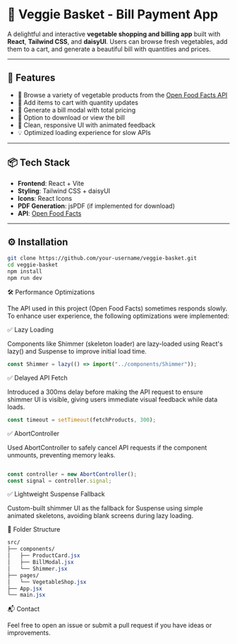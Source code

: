 # 🥕 Veggie Basket - Bill Payment App

A delightful and interactive **vegetable shopping and billing app** built with **React**, **Tailwind CSS**, and **daisyUI**. Users can browse fresh vegetables, add them to a cart, and generate a beautiful bill with quantities and prices.

---

## 🚀 Features

- 🍅 Browse a variety of vegetable products from the [Open Food Facts API](https://world.openfoodfacts.org/)
- 🛒 Add items to cart with quantity updates
- 📄 Generate a bill modal with total pricing
- 🧾 Option to download or view the bill
- 🎨 Clean, responsive UI with animated feedback
- 💡 Optimized loading experience for slow APIs

---

## 📦 Tech Stack

- **Frontend**: React + Vite
- **Styling**: Tailwind CSS + daisyUI
- **Icons**: React Icons
- **PDF Generation**: jsPDF (if implemented for download)
- **API**: [Open Food Facts](https://world.openfoodfacts.org/)

---

## ⚙️ Installation

```bash
git clone https://github.com/your-username/veggie-basket.git
cd veggie-basket
npm install
npm run dev
```

🛠 Performance Optimizations

The API used in this project (Open Food Facts) sometimes responds slowly. To enhance user experience, the following optimizations were implemented:

✅ Lazy Loading

Components like Shimmer (skeleton loader) are lazy-loaded using React's lazy() and Suspense to improve initial load time.

```js
const Shimmer = lazy(() => import("../components/Shimmer"));
```
✅ Delayed API Fetch

Introduced a 300ms delay before making the API request to ensure shimmer UI is visible, giving users immediate visual feedback while data loads.

```js
const timeout = setTimeout(fetchProducts, 300);
```
✅ AbortController

Used AbortController to safely cancel API requests if the component unmounts, preventing memory leaks.

```js

const controller = new AbortController();
const signal = controller.signal;
```
✅ Lightweight Suspense Fallback

Custom-built shimmer UI as the fallback for Suspense using simple animated skeletons, avoiding blank screens during lazy loading.

📁 Folder Structure
```css
src/
├── components/
│   ├── ProductCard.jsx
│   ├── BillModal.jsx
│   └── Shimmer.jsx
├── pages/
│   └── VegetableShop.jsx
├── App.jsx
└── main.jsx
```

📬 Contact

Feel free to open an issue or submit a pull request if you have ideas or improvements.